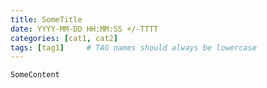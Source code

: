 ```yaml
---
title: SomeTitle
date: YYYY-MM-DD HH:MM:SS +/-TTTT
categories: [cat1, cat2]
tags: [tag1]     # TAG names should always be lowercase
---
```



```
SomeContent
```